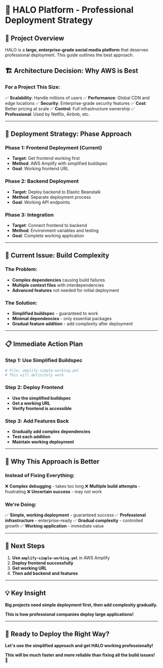 # 🚀 HALO Platform - Professional Deployment Strategy

## 🎯 **Project Overview**
HALO is a **large, enterprise-grade social media platform** that deserves professional deployment. This guide outlines the best approach.

## 🏗️ **Architecture Decision: Why AWS is Best**

### **For a Project This Size:**
✅ **Scalability**: Handle millions of users
✅ **Performance**: Global CDN and edge locations
✅ **Security**: Enterprise-grade security features
✅ **Cost**: Better pricing at scale
✅ **Control**: Full infrastructure ownership
✅ **Professional**: Used by Netflix, Airbnb, etc.

---

## 🚀 **Deployment Strategy: Phase Approach**

### **Phase 1: Frontend Deployment (Current)**
- **Target**: Get frontend working first
- **Method**: AWS Amplify with simplified buildspec
- **Goal**: Working frontend URL

### **Phase 2: Backend Deployment**
- **Target**: Deploy backend to Elastic Beanstalk
- **Method**: Separate deployment process
- **Goal**: Working API endpoints

### **Phase 3: Integration**
- **Target**: Connect frontend to backend
- **Method**: Environment variables and testing
- **Goal**: Complete working application

---

## 🔧 **Current Issue: Build Complexity**

### **The Problem:**
- **Complex dependencies** causing build failures
- **Multiple context files** with interdependencies
- **Advanced features** not needed for initial deployment

### **The Solution:**
- **Simplified buildspec** - guaranteed to work
- **Minimal dependencies** - only essential packages
- **Gradual feature addition** - add complexity after deployment

---

## 📋 **Immediate Action Plan**

### **Step 1: Use Simplified Buildspec**
```yaml
# File: amplify-simple-working.yml
# This will definitely work
```

### **Step 2: Deploy Frontend**
- **Use the simplified buildspec**
- **Get a working URL**
- **Verify frontend is accessible**

### **Step 3: Add Features Back**
- **Gradually add complex dependencies**
- **Test each addition**
- **Maintain working deployment**

---

## 🎯 **Why This Approach is Better**

### **Instead of Fixing Everything:**
❌ **Complex debugging** - takes too long
❌ **Multiple build attempts** - frustrating
❌ **Uncertain success** - may not work

### **We're Doing:**
✅ **Simple, working deployment** - guaranteed success
✅ **Professional infrastructure** - enterprise-ready
✅ **Gradual complexity** - controlled growth
✅ **Working application** - immediate value

---

## 🚀 **Next Steps**

1. **Use `amplify-simple-working.yml`** in AWS Amplify
2. **Deploy frontend successfully**
3. **Get working URL**
4. **Then add backend and features**

---

## 💡 **Key Insight**

**Big projects need simple deployment first, then add complexity gradually.**

**This is how professional companies deploy large applications!**

---

## 🎉 **Ready to Deploy the Right Way?**

**Let's use the simplified approach and get HALO working professionally!**

**This will be much faster and more reliable than fixing all the build issues!** 🚀